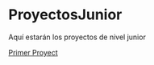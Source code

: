# ProyectosJunior
Aquí estarán los proyectos de nivel junior

[Primer Proyect](https://masterdevss.github.io/ProyectosJunior/1-stats-preview-card-component-main/)
